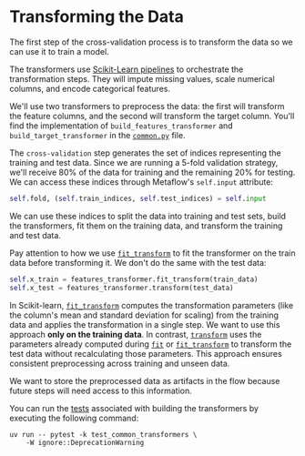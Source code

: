 # Transforming the Data

The first step of the cross-validation process is to transform the data so we can use it to train a model.

The transformers use [Scikit-Learn pipelines](https://scikit-learn.org/stable/modules/generated/sklearn.pipeline.Pipeline.html) to orchestrate the transformation steps. They will impute missing values, scale numerical columns, and encode categorical features.

We'll use two transformers to preprocess the data: the first will transform the feature columns, and the second will transform the target column. You'll find the implementation of `build_features_transformer` and `build_target_transformer` in the [`common.py`](pipelines/common.py) file.

The `cross-validation` step generates the set of indices representing the training and test data. Since we are running a 5-fold validation strategy, we'll receive 80% of the data for training and the remaining 20% for testing. We can access these indices through Metaflow's `self.input` attribute:

```python
self.fold, (self.train_indices, self.test_indices) = self.input
```

We can use these indices to split the data into training and test sets, build the transformers, fit them on the training data, and transform the training and test data.

Pay attention to how we use [`fit_transform`](https://scikit-learn.org/stable/modules/generated/sklearn.pipeline.Pipeline.html#sklearn.pipeline.Pipeline.fit_transform) to fit the transformer on the train data before transforming it. We don't do the same with the test data:

```python
self.x_train = features_transformer.fit_transform(train_data)
self.x_test = features_transformer.transform(test_data)
```

In Scikit-learn, [`fit_transform`](https://scikit-learn.org/stable/modules/generated/sklearn.pipeline.Pipeline.html#sklearn.pipeline.Pipeline.fit_transform) computes the transformation parameters (like the column's mean and standard deviation for scaling) from the training data and applies the transformation in a single step. We want to use this approach **only on the training data**. In contrast, [`transform`](https://scikit-learn.org/stable/modules/generated/sklearn.pipeline.Pipeline.html#sklearn.pipeline.Pipeline.transform) uses the parameters already computed during [`fit`](https://scikit-learn.org/stable/modules/generated/sklearn.pipeline.Pipeline.html#sklearn.pipeline.Pipeline.fit) or [`fit_transform`](https://scikit-learn.org/stable/modules/generated/sklearn.pipeline.Pipeline.html#sklearn.pipeline.Pipeline.fit_transform) to transform the test data without recalculating those parameters. This approach ensures consistent preprocessing across training and unseen data.

We want to store the preprocessed data as artifacts in the flow because future steps will need access to this information. 

You can run the [tests](tests/test_common_transformers.py) associated with building the transformers by executing the following command:

```shell
uv run -- pytest -k test_common_transformers \
    -W ignore::DeprecationWarning
```